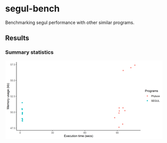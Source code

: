 # segul-bench

Benchmarking segul performance with other similar programs.

## Results

### Summary statistics

![results](figures/summary_stats.png)
